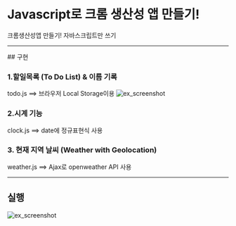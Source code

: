 # Javascript로 크롬 생산성 앱 만들기!
크롬생산성앱 만들기! 자바스크립트만 쓰기
<hr>
## 구현

### 1.할일목록 (To Do List) & 이름 기록
todo.js ==> 브라우저 Local Storage이용
![ex_screenshot](./image/결과1.png)

### 2.시계 기능
clock.js ==> date에 정규표현식 사용

### 3. 현재 지역 날씨 (Weather with Geolocation)
weather.js ==> Ajax로 openweather API 사용

<hr>

## 실행

![ex_screenshot](./image/결과1.png)
